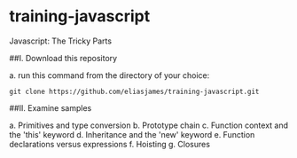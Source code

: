 # training-javascript
Javascript: The Tricky Parts

##I. Download this repository
  
  a. run this command from the directory of your choice:

  `git clone https://github.com/eliasjames/training-javascript.git`

##II. Examine samples

  a. Primitives and type conversion
  b. Prototype chain
  c. Function context and the 'this' keyword
  d. Inheritance and the 'new' keyword
  e. Function declarations versus expressions
  f. Hoisting
  g. Closures
